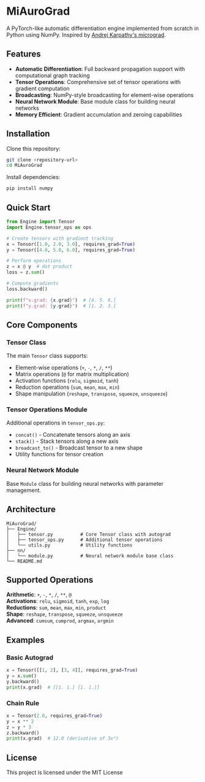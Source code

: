 # MiAuroGrad

A PyTorch-like automatic differentiation engine implemented from scratch in Python using NumPy.
Inspired by [Andrej Karpathy's micrograd](https://github.com/karpathy/micrograd).

## Features

- **Automatic Differentiation**: Full backward propagation support with computational graph tracking
- **Tensor Operations**: Comprehensive set of tensor operations with gradient computation
- **Broadcasting**: NumPy-style broadcasting for element-wise operations  
- **Neural Network Module**: Base module class for building neural networks
- **Memory Efficient**: Gradient accumulation and zeroing capabilities

## Installation

Clone this repository:
```bash
git clone <repository-url>
cd MiAuroGrad
```

Install dependencies:
```bash
pip install numpy
```

## Quick Start

```python
from Engine import Tensor
import Engine.tensor_ops as ops

# Create tensors with gradient tracking
x = Tensor([1.0, 2.0, 3.0], requires_grad=True)
y = Tensor([4.0, 5.0, 6.0], requires_grad=True)

# Perform operations
z = x @ y  # dot product
loss = z.sum()

# Compute gradients
loss.backward()

print(f"x.grad: {x.grad}")  # [4. 5. 6.]
print(f"y.grad: {y.grad}")  # [1. 2. 3.]
```

## Core Components

### Tensor Class
The main `Tensor` class supports:
- Element-wise operations (`+`, `-`, `*`, `/`, `**`)
- Matrix operations (`@` for matrix multiplication)
- Activation functions (`relu`, `sigmoid`, `tanh`)
- Reduction operations (`sum`, `mean`, `max`, `min`)
- Shape manipulation (`reshape`, `transpose`, `squeeze`, `unsqueeze`)

### Tensor Operations Module
Additional operations in `tensor_ops.py`:
- `concat()` - Concatenate tensors along an axis
- `stack()` - Stack tensors along a new axis  
- `broadcast_to()` - Broadcast tensor to a new shape
- Utility functions for tensor creation

### Neural Network Module
Base `Module` class for building neural networks with parameter management.

## Architecture

```
MiAuroGrad/
├── Engine/
│   ├── tensor.py          # Core Tensor class with autograd
│   ├── tensor_ops.py      # Additional tensor operations
│   └── utils.py           # Utility functions
├── nn/
│   └── module.py          # Neural network module base class
└── README.md
```

## Supported Operations

**Arithmetic**: `+`, `-`, `*`, `/`, `**`, `@`  
**Activations**: `relu`, `sigmoid`, `tanh`, `exp`, `log`  
**Reductions**: `sum`, `mean`, `max`, `min`, `product`  
**Shape**: `reshape`, `transpose`, `squeeze`, `unsqueeze`  
**Advanced**: `cumsum`, `cumprod`, `argmax`, `argmin`

## Examples

### Basic Autograd
```python
x = Tensor([[1, 2], [3, 4]], requires_grad=True)
y = x.sum()
y.backward()
print(x.grad)  # [[1. 1.] [1. 1.]]
```

### Chain Rule
```python
x = Tensor(2.0, requires_grad=True)
y = x ** 2
z = y * 3
z.backward()
print(x.grad)  # 12.0 (derivative of 3x²)
```

## License

This project is licensed under the MIT License
